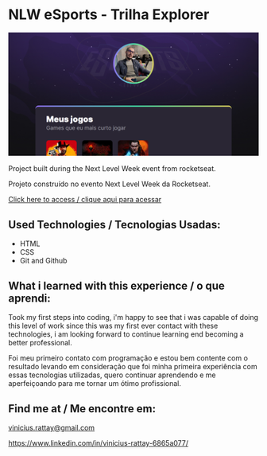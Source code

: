 # NLW eSports - Trilha Explorer

![preview](./.github/preview.png)

Project built during the Next Level Week event from rocketseat.

Projeto construído no evento Next Level Week da Rocketseat.

[Click here to access / clique aqui para acessar](https://viniciusrattay.github.io/nlw-eSports-explorer/)

## Used Technologies / Tecnologias Usadas:

- HTML
- CSS
- Git and Github

## What i learned with this experience / o que aprendi:

Took my first steps into coding, i'm happy to see that i was capable of doing this level of work since this was my first ever contact with these technologies, i am looking forward to continue learning end becoming a better professional.

Foi meu primeiro contato com programação e estou bem contente com o resultado levando em consideração que foi minha primeira experiência com essas tecnologias utilizadas, quero continuar aprendendo e me aperfeiçoando para me tornar um ótimo profissional.

## Find me at / Me encontre em:

vinicius.rattay@gmail.com

https://www.linkedin.com/in/vinicius-rattay-6865a077/
